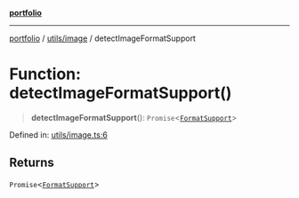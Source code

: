[**portfolio**](../../../README.md)

***

[portfolio](../../../modules.md) / [utils/image](../README.md) / detectImageFormatSupport

# Function: detectImageFormatSupport()

> **detectImageFormatSupport**(): `Promise`\<[`FormatSupport`](../interfaces/FormatSupport.md)\>

Defined in: [utils/image.ts:6](https://github.com/tnorlund/Portfolio/blob/ae7a6851a77a671f63bb0f82fc6050304af5543b/portfolio/utils/image.ts#L6)

## Returns

`Promise`\<[`FormatSupport`](../interfaces/FormatSupport.md)\>
